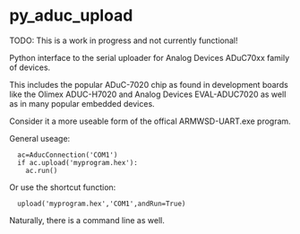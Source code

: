 # py_aduc_upload

TODO: This is a work in progress and not currently functional!

Python interface to the serial uploader for Analog Devices ADuC70xx family of devices.

This includes the popular ADuC-7020 chip as found in development boards like the
Olimex ADUC-H7020 and Analog Devices EVAL-ADUC7020 as well as in many popular embedded devices.

Consider it a more useable form of the offical ARMWSD-UART.exe program.

General useage:
```
  ac=AducConnection('COM1')
  if ac.upload('myprogram.hex'):
    ac.run()
```
Or use the shortcut function:
```
  upload('myprogram.hex','COM1',andRun=True)
```

Naturally, there is a command line as well.
